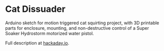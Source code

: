 Cat Dissuader
=======

Arduino sketch for motion triggered cat squirting project, with 3D printable parts for enclosure, mounting, and non-destructive control of a Super Soaker Hydrostorm motorized water pistol.

Full description at [hackaday.io](http://hackaday.io/project/1407-Cat-Dissuader).
